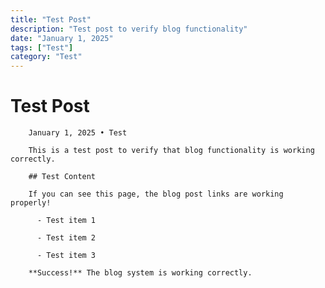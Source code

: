 ```yaml
---
title: "Test Post"
description: "Test post to verify blog functionality"
date: "January 1, 2025"
tags: ["Test"]
category: "Test"
---
```


# Test Post
        January 1, 2025 • Test
        
        This is a test post to verify that blog functionality is working correctly.

        ## Test Content
        
        If you can see this page, the blog post links are working properly!

          - Test item 1

          - Test item 2

          - Test item 3

        **Success!** The blog system is working correctly.
